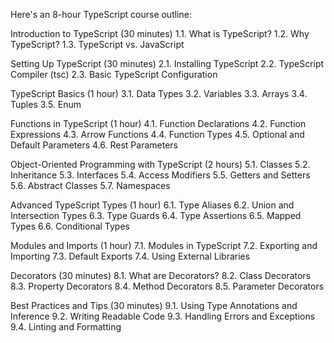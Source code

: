 Here's an 8-hour TypeScript course outline:

Introduction to TypeScript (30 minutes)
1.1. What is TypeScript?
1.2. Why TypeScript?
1.3. TypeScript vs. JavaScript

Setting Up TypeScript (30 minutes)
2.1. Installing TypeScript
2.2. TypeScript Compiler (tsc)
2.3. Basic TypeScript Configuration

TypeScript Basics (1 hour)
3.1. Data Types
3.2. Variables
3.3. Arrays
3.4. Tuples
3.5. Enum

Functions in TypeScript (1 hour)
4.1. Function Declarations
4.2. Function Expressions
4.3. Arrow Functions
4.4. Function Types
4.5. Optional and Default Parameters
4.6. Rest Parameters

Object-Oriented Programming with TypeScript (2 hours)
5.1. Classes
5.2. Inheritance
5.3. Interfaces
5.4. Access Modifiers
5.5. Getters and Setters
5.6. Abstract Classes
5.7. Namespaces

Advanced TypeScript Types (1 hour)
6.1. Type Aliases
6.2. Union and Intersection Types
6.3. Type Guards
6.4. Type Assertions
6.5. Mapped Types
6.6. Conditional Types

Modules and Imports (1 hour)
7.1. Modules in TypeScript
7.2. Exporting and Importing
7.3. Default Exports
7.4. Using External Libraries

Decorators (30 minutes)
8.1. What are Decorators?
8.2. Class Decorators
8.3. Property Decorators
8.4. Method Decorators
8.5. Parameter Decorators

Best Practices and Tips (30 minutes)
9.1. Using Type Annotations and Inference
9.2. Writing Readable Code
9.3. Handling Errors and Exceptions
9.4. Linting and Formatting